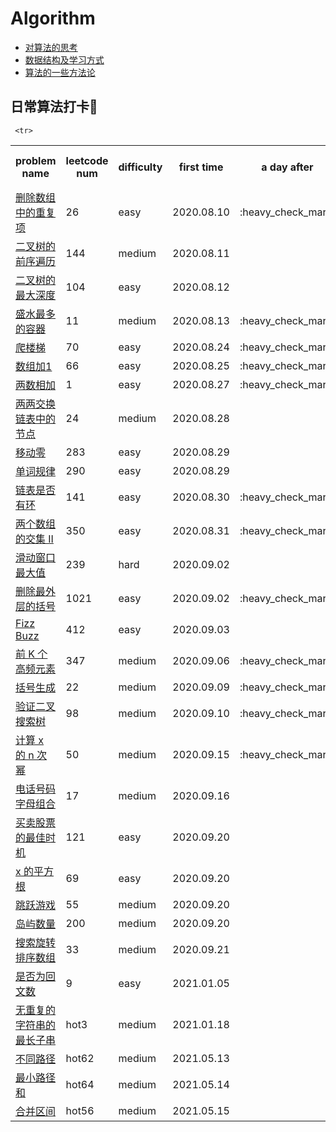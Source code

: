 # Algorithm
* [对算法的思考](https://github.com/islongfei/Algorithm/blob/master/thinking.md)    
* [数据结构及学习方式](https://github.com/islongfei/Algorithm/blob/master/summary/data-structure.md) 
* [算法的一些方法论](https://github.com/islongfei/Algorithm/blob/master/summary/methodology.md)  

## 日常算法打卡:pencil:

<table >
  <tr>
    <th>problem name</th>
    <th>leetcode num</th>
    <th>difficulty</th>
    <th>first time</th>
    <th>a day after</th>
    <th>a week after</th>
    <th>before ms</th>
  </tr>
  
  <tr>
    <td> <a href="https://github.com/islongfei/Algorithm/blob/master/src/com/longfei/easy/RemoveDuplicates26.java">删除数组中的重复项</a> </td>
    <td>26</td>
    <td>easy</td>
    <td>2020.08.10</td>
    <td>:heavy_check_mark:</td>
    <td>1118</td>
    <td></td>
  </tr>  
  
   <tr>
    <td> <a href="https://github.com/islongfei/Algorithm/blob/master/src/com/longfei/medium/PreorderTraversal144.java">二叉树的前序遍历</a> </td>
    <td>144</td>
    <td>medium</td>
    <td>2020.08.11</td>
    <td></td>
    <td></td>
    <td></td>
  </tr>
  
  <tr>
    <td> <a href="https://github.com/islongfei/Algorithm/blob/master/src/com/longfei/easy/MaxBinaryTreeDepth104.java">二叉树的最大深度 </a> </td>
    <td>104</td>
    <td>easy</td>
    <td>2020.08.12</td>
    <td></td>
    <td></td>
    <td></td>
  </tr>
  
  <tr>
    <td> <a href="https://github.com/islongfei/Algorithm/blob/master/src/com/longfei/medium/MaxArea11.java">盛水最多的容器 </a> </td>
    <td>11</td>
    <td>medium</td>
    <td>2020.08.13</td>
    <td>:heavy_check_mark:</td>
    <td></td>
    <td></td>
  </tr>
  
  
   <tr>
    <td> <a href="https://github.com/islongfei/Algorithm/blob/master/src/com/longfei/easy/ClimbStairs70.java">爬楼梯 </a> </td>
    <td>70</td>
    <td>easy</td>
    <td>2020.08.24</td>
    <td>:heavy_check_mark:</td>
    <td></td>
    <td></td>
  </tr>  
  
   <tr>
    <td> <a href="https://github.com/islongfei/Algorithm/blob/master/src/com/longfei/easy/PlusOne66.java">数组加1 </a> </td>
    <td>66</td>
    <td>easy</td>
    <td>2020.08.25</td>
    <td>:heavy_check_mark:</td>
    <td></td>
    <td></td>
  </tr>  
  
   <tr>
    <td> <a href="https://github.com/islongfei/Algorithm/blob/master/src/com/longfei/easy/TwoSum1.java">两数相加 </a> </td>
    <td>1</td>
    <td>easy</td>
    <td>2020.08.27</td>
    <td>:heavy_check_mark:</td>
    <td></td>
    <td></td>
  </tr>
  
   <tr>
    <td> <a href="https://github.com/islongfei/Algorithm/blob/master/src/com/longfei/medium/SwapPairs24.java">两两交换链表中的节点 </a> </td>
    <td>24</td>
    <td>medium</td>
    <td>2020.08.28</td>
    <td></td>
    <td></td>
    <td></td>
  </tr>
  
   <tr>
    <td> <a href="https://github.com/islongfei/Algorithm/blob/master/src/com/longfei/easy/MoveZeroes283.java">移动零 </a> </td>
    <td>283</td>
    <td>easy</td>
    <td>2020.08.29</td>
    <td></td>
    <td></td>
    <td></td>
  </tr> 
  
  <tr>
    <td> <a href="https://github.com/islongfei/Algorithm/blob/master/src/com/longfei/easy/WordPattern290.java">单词规律 </a> </td>
    <td>290</td>
    <td>easy</td>
    <td>2020.08.29</td>
    <td></td>
    <td></td>
    <td></td>
  </tr>  
  
  <tr>
    <td> <a href="https://github.com/islongfei/Algorithm/blob/master/src/com/longfei/easy/LinkedListHasCycle141.java">链表是否有环 </a> </td>
    <td>141</td>
    <td>easy</td>
    <td>2020.08.30</td>
    <td>:heavy_check_mark:</td>
    <td></td>
    <td></td>
  </tr>  

  <tr>
    <td> <a href="https://github.com/islongfei/Algorithm/blob/master/src/com/longfei/easy/Intersect350.java">两个数组的交集 II </a> </td>
    <td>350</td>
    <td>easy</td>
    <td>2020.08.31</td>
    <td>:heavy_check_mark:</td>
    <td></td>
    <td></td>
  </tr>  
  
   <tr>
    <td> <a href="https://github.com/islongfei/Algorithm/blob/master/src/com/longfei/hard/MaxSlidingWindow239.java">滑动窗口最大值</a> </td>
    <td>239</td>
    <td>hard</td>
    <td>2020.09.02</td>
    <td></td>
    <td></td>
    <td></td>
  </tr>  
  
   <tr>
    <td> <a href="https://github.com/islongfei/Algorithm/blob/master/src/com/longfei/easy/RemoveOuterParentheses1021.java">删除最外层的括号 </a> </td>
    <td>1021</td>
    <td>easy</td>
    <td>2020.09.02</td>
    <td>:heavy_check_mark:</td>
    <td></td>
    <td></td>
  </tr>  
  
  <tr>
    <td> <a href="https://github.com/islongfei/Algorithm/blob/master/src/com/longfei/easy/FizzBuzz412.java">Fizz Buzz </a> </td>
    <td>412</td>
    <td>easy</td>
    <td>2020.09.03</td>
    <td></td>
    <td></td>
    <td></td>
  </tr>  
  
   <tr>
    <td> <a href="https://github.com/islongfei/Algorithm/blob/master/src/com/longfei/medium/TopKFrequent347.java">前 K 个高频元素</a> </td>
    <td>347</td>
    <td>medium</td>
    <td>2020.09.06</td>
    <td>:heavy_check_mark:</td>
    <td></td>
    <td></td>
  </tr>

  <tr>
    <td> <a href="https://github.com/islongfei/Algorithm/blob/master/src/com/longfei/medium/GenerateParenthesis22.java">括号生成</a> </td>
    <td>22</td>
    <td>medium</td>
    <td>2020.09.09</td>
    <td>:heavy_check_mark:</td>
    <td></td>
    <td></td>
  </tr>  
  
   <tr>
    <td> <a href="https://github.com/islongfei/Algorithm/blob/master/src/com/longfei/medium/IsValidBST98.java">验证二叉搜索树</a> </td>
    <td>98</td>
    <td>medium</td>
    <td>2020.09.10</td>
    <td>:heavy_check_mark:</td>
    <td></td>
    <td></td>
  </tr>  
  
   <tr>
    <td> <a href="https://github.com/islongfei/Algorithm/blob/master/src/com/longfei/medium/MyPow50.java">计算 x 的 n 次幂</a> </td>
    <td>50</td>
    <td>medium</td>
    <td>2020.09.15</td>
    <td>:heavy_check_mark:</td>
    <td></td>
    <td></td>
  </tr>
  
   <tr>
    <td> <a href="https://github.com/islongfei/Algorithm/blob/master/src/com/longfei/medium/LetterCombinations17.java">电话号码字母组合</a> </td>
    <td>17</td>
    <td>medium</td>
    <td>2020.09.16</td>
    <td></td>
    <td></td>
    <td></td>
  </tr>  
  
   <tr>
    <td> <a href="https://github.com/islongfei/Algorithm/blob/master/src/com/longfei/easy/MaxProfit121.java">买卖股票的最佳时机</a> </td>
    <td>121</td>
    <td>easy</td>
    <td>2020.09.20</td>
    <td></td>
    <td></td>
    <td></td>
  </tr>
  
  
   <tr>
    <td> <a href="https://github.com/islongfei/Algorithm/blob/master/src/com/longfei/easy/MySqrt69.java">x 的平方根</a> </td>
    <td>69</td>
    <td>easy</td>
    <td>2020.09.20</td>
    <td></td>
    <td></td>
    <td></td>
  </tr>
  
  
     <tr>
  <td> <a href="https://github.com/islongfei/Algorithm/blob/master/src/com/longfei/medium/CanJump55.java">跳跃游戏</a> </td>
    <td>55</td>
    <td>medium</td>
    <td>2020.09.20</td>
    <td></td>
    <td></td>
    <td></td>
  </tr>
  
  
   <tr>
    <td> <a href="https://github.com/islongfei/Algorithm/blob/master/src/com/longfei/medium/NumIslands200.java">岛屿数量</a> </td>
    <td>200</td>
    <td>medium</td>
    <td>2020.09.20</td>
    <td></td>
    <td></td>
    <td></td>
  </tr>
  
   <tr>
    <td> <a href="https://github.com/islongfei/Algorithm/blob/master/src/com/longfei/medium/Search33.java">搜索旋转排序数组</a> </td>
    <td>33</td>
    <td>medium</td>
    <td>2020.09.21</td>
    <td></td>
    <td></td>
    <td></td>
  </tr>
  
  
   <tr>
    <td> <a href="https://github.com/islongfei/Algorithm/blob/master/src/com/longfei/easy/IsPalindrome9.java">是否为回文数</a> </td>
    <td>9</td>
    <td>easy</td>
    <td>2021.01.05</td>
    <td></td>
    <td></td>
    <td></td>
  </tr>  
  
   <tr>
    <td> <a href="https://github.com/islongfei/Algorithm/blob/master/src/com/longfei/medium/LengthOfLongestSubstring3.java">无重复的字符串的最长子串</a> </td>
    <td>hot3</td>
    <td>medium</td>
    <td>2021.01.18</td>
    <td></td>
    <td></td>
    <td></td>
  </tr>  
  
   <tr>
    <td> <a href="https://github.com/islongfei/Algorithm/blob/master/src/com/longfei/medium/UniquePathsHot62.java">不同路径</a> </td>
    <td>hot62</td>
    <td>medium</td>
    <td>2021.05.13</td>
    <td></td>
    <td></td>
    <td></td>
  </tr>  
  
  <tr>
    <td> <a href="https://github.com/islongfei/Algorithm/blob/master/src/com/longfei/medium/MinPathSumHot64.java">最小路径和</a> </td>
    <td>hot64</td>
    <td>medium</td>
    <td>2021.05.14</td>
    <td></td>
    <td></td>
    <td></td>
  </tr>  
  
   <tr>
    <td> <a href="https://github.com/islongfei/Algorithm/blob/master/src/com/longfei/medium/MergeHot56.java">合并区间</a> </td>
    <td>hot56</td>
    <td>medium</td>
    <td>2021.05.15</td>
    <td></td>
    <td></td>
    <td></td>
  </tr>  
  

  
  



</table>  



